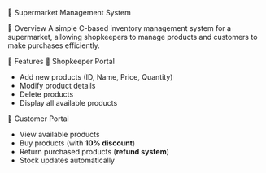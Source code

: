  🛒 Supermarket Management System

 📌 Overview
A simple C-based inventory management system for a supermarket, allowing shopkeepers to manage products and customers to make purchases efficiently.

🚀 Features
🔹 Shopkeeper Portal
- Add new products (ID, Name, Price, Quantity)
- Modify product details
- Delete products
- Display all available products

🔹 Customer Portal
- View available products
- Buy products (with **10% discount**)
- Return purchased products (**refund system**)
- Stock updates automatically
